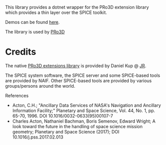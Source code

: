 This library provides a dotnet wrapper for the PRo3D extension library which provides a thin layer over the SPICE toolkit.

Demos can be found [here](https://github.com/pro3d-space/PRo3D.SPICE).

The library is used by [PRo3D](https://github.com/pro3d-space/PRo3D) 

# Credits

The native [PRo3D extensions library](https://github.com/DaKup/PRo3D-Extensions/tree/main) is provided by Daniel Kup @ [JR](https://www.joanneum.at/).

The SPICE system software, the SPICE server and some SPICE-based tools are provided by NAIF. Other SPICE-based tools are provided by various groups/persons around the world.

References
- Acton, C.H.; "Ancillary Data Services of NASA's Navigation and Ancillary Information Facility;" Planetary and Space Science, Vol. 44, No. 1, pp. 65-70, 1996.
DOI 10.1016/0032-0633(95)00107-7
- Charles Acton, Nathaniel Bachman, Boris Semenov, Edward Wright; A look toward the future in the handling of space science mission geometry; Planetary and Space Science (2017);
DOI 10.1016/j.pss.2017.02.013
